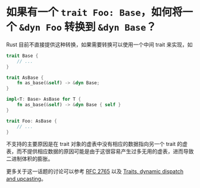 # 如果有一个 `trait Foo: Base`，如何将一个 `&dyn Foo` 转换到 `&dyn Base`？

Rust 目前不直接提供这种转换，如果需要转换可以使用一个中间 trait 来实现，如
```rust
trait Base {
    // ...
}

trait AsBase {
    fn as_base(&self) -> &dyn Base;
}

impl<T: Base> AsBase for T {
    fn as_base(&self) -> &dyn Base { self }
}

trait Foo: AsBase {
    // ...
}
```

不支持的主要原因是在 trait 对象的虚表中没有相应的数据指向另一个 trait 的虚表，而不提供相应数据的原因可能是由于这很容易产生过多无用的虚表，进而导致二进制体积的膨胀。

更多关于这一话题的讨论可以参考 [RFC 2765][rfc2765] 以及 [Traits, dynamic dispatch and upcasting][bchlr]。


[rfc2765]: https://github.com/rust-lang/rfcs/issues/2765
[bchlr]: https://articles.bchlr.de/traits-dynamic-dispatch-upcasting
